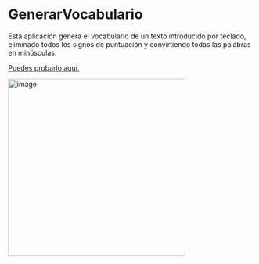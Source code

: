 # GenerarVocabulario
Esta aplicación genera el vocabulario de un texto introducido por teclado, eliminado todos los signos de puntuación y convirtiendo todas las palabras
en minúsculas.

<p>
  <a href="https://dem1urgo-generarvocabulario-app-g174dn.streamlit.app/">Puedes probarlo aquí.</a>
</p>

<img width="362" alt="image" src="https://user-images.githubusercontent.com/64815391/213935981-bb984089-b0a8-48c1-aac0-5dacb0fa2f02.png">
